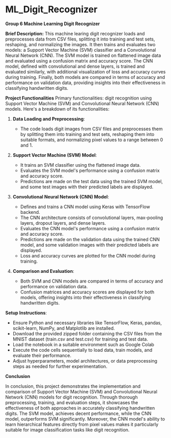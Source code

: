 # ML_Digit_Recognizer
**Group 6 Machine Learning Digit Recognizer**

**Brief Description:**
This machine learing digit recognizer loads and preprocesses data  from CSV files, splitting it into training and test sets, reshaping, and normalizing the images. It then trains and evaluates two models: a Support Vector Machine (SVM) classifier and a Convolutional Neural Network (CNN). The SVM model is trained on flattened image data and evaluated using a confusion matrix and accuracy score. The CNN model, defined with convolutional and dense layers, is trained and evaluated similarly, with additional visualization of loss and accuracy curves during training. Finally, both models are compared in terms of accuracy and performance on validation data, providing insights into their effectiveness in classifying handwritten digits.

**Project Functionalities**
Primary functionalities: digit recognition using Support Vector Machine (SVM) and Convolutional Neural Network (CNN) models. 
Here's a breakdown of its functionalities:

1. **Data Loading and Preprocessing**:
   - The code loads digit images from CSV files and preprocesses them by splitting them into training and test sets, reshaping them into suitable formats, and normalizing pixel values to a range between 0 and 1.

2. **Support Vector Machine (SVM) Model**:
   - It trains an SVM classifier using the flattened image data.
   - Evaluates the SVM model's performance using a confusion matrix and accuracy score.
   - Predictions are made on the test data using the trained SVM model, and some test images with their predicted labels are displayed.

3. **Convolutional Neural Network (CNN) Model**:
   - Defines and trains a CNN model using Keras with TensorFlow backend.
   - The CNN architecture consists of convolutional layers, max-pooling layers, dropout layers, and dense layers.
   - Evaluates the CNN model's performance using a confusion matrix and accuracy score.
   - Predictions are made on the validation data using the trained CNN model, and some validation images with their predicted labels are displayed.
   - Loss and accuracy curves are plotted for the CNN model during training.

4. **Comparison and Evaluation**:
   - Both SVM and CNN models are compared in terms of accuracy and performance on validation data.
   - Confusion matrices and accuracy scores are displayed for both models, offering insights into their effectiveness in classifying handwritten digits.

**Setup Instructions**:
   - Ensure Python and necessary libraries like TensorFlow, Keras, pandas, scikit-learn, NumPy, and Matplotlib are installed.
   - Download the provided zipped folder containing the CSV files from the MNIST dataset (train.csv and test.csv) for training and test data.
   - Load the notebook in a suitable environment such as Google Colab
   - Execute the code cells sequentially to load data, train models, and evaluate their performance.
   - Adjust hyperparameters, model architectures, or data preprocessing steps as needed for further experimentation.

**Conclusion**

In conclusion, this project demonstrates the implementation and comparison of Support Vector Machine (SVM) and Convolutional Neural Network (CNN) models for digit recognition. Through thorough preprocessing, training, and evaluation steps, it showcases the effectiveness of both approaches in accurately classifying handwritten digits. The SVM model, achieves decent performance, while the CNN model, outperforms SVM significantly. Moreover, the CNN model's ability to learn hierarchical features directly from pixel values makes it particularly suitable for image classification tasks like digit recognition.
